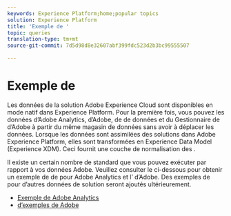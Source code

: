 ```yaml
---
keywords: Experience Platform;home;popular topics
solution: Experience Platform
title: 'Exemple de '
topic: queries
translation-type: tm+mt
source-git-commit: 7d5d98d8e32607abf399fdc523d2b3bc99555507

---
```



# Exemple de 

Les données de la solution Adobe Experience Cloud sont disponibles en mode natif dans Experience Platform. Pour la première fois, vous pouvez les données d’Adobe Analytics, d’Adobe, de  de données et du Gestionnaire de d’Adobe à partir du même magasin de données sans avoir à déplacer les données. Lorsque les données sont assimilées des solutions dans Adobe Experience Platform, elles sont transformées en  Experience Data Model (Experience  XDM). Ceci fournit une couche de normalisation des .

Il existe un certain nombre de  standard que vous pouvez exécuter par rapport à vos données Adobe. Veuillez consulter le  ci-dessous pour obtenir un exemple de  de pour Adobe Analytics et l’ d’Adobe. Des exemples de  pour d’autres données de solution seront ajoutés ultérieurement.

- [Exemple de  Adobe Analytics](adobe-analytics.md)
- [d’exemples de Adobe](adobe-target.md)
